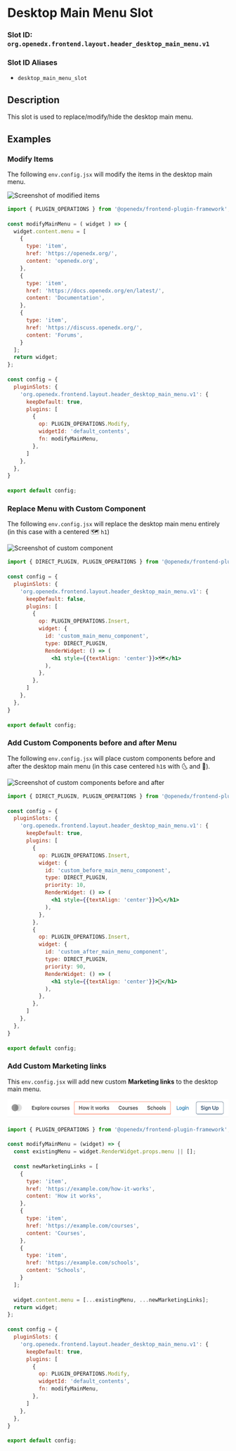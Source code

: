 # Desktop Main Menu Slot

### Slot ID: `org.openedx.frontend.layout.header_desktop_main_menu.v1`

### Slot ID Aliases
* `desktop_main_menu_slot`

## Description

This slot is used to replace/modify/hide the desktop main menu.

## Examples

### Modify Items

The following `env.config.jsx` will modify the items in the desktop main menu.

![Screenshot of modified items](./images/desktop_main_menu_modify_items.png)

```jsx
import { PLUGIN_OPERATIONS } from '@openedx/frontend-plugin-framework';

const modifyMainMenu = ( widget ) => {
  widget.content.menu = [
    {
      type: 'item',
      href: 'https://openedx.org/',
      content: 'openedx.org',
    },
    {
      type: 'item',
      href: 'https://docs.openedx.org/en/latest/',
      content: 'Documentation',
    },
    {
      type: 'item',
      href: 'https://discuss.openedx.org/',
      content: 'Forums',
    }
  ];
  return widget;
};

const config = {
  pluginSlots: {
    'org.openedx.frontend.layout.header_desktop_main_menu.v1': {
      keepDefault: true,
      plugins: [
        {
          op: PLUGIN_OPERATIONS.Modify,
          widgetId: 'default_contents',
          fn: modifyMainMenu,
        },
      ]
    },
  },
}

export default config;
```

### Replace Menu with Custom Component

The following `env.config.jsx` will replace the desktop main menu entirely (in this case with a centered 🗺️ `h1`)

![Screenshot of custom component](./images/desktop_main_menu_custom_component.png)

```jsx
import { DIRECT_PLUGIN, PLUGIN_OPERATIONS } from '@openedx/frontend-plugin-framework';

const config = {
  pluginSlots: {
    'org.openedx.frontend.layout.header_desktop_main_menu.v1': {
      keepDefault: false,
      plugins: [
        {
          op: PLUGIN_OPERATIONS.Insert,
          widget: {
            id: 'custom_main_menu_component',
            type: DIRECT_PLUGIN,
            RenderWidget: () => (
              <h1 style={{textAlign: 'center'}}>🗺️</h1>
            ),
          },
        },
      ]
    },
  },
}

export default config;
```

### Add Custom Components before and after Menu

The following `env.config.jsx` will place custom components before and after the desktop main menu  (in this case centered `h1`s with 🌜 and 🌛).

![Screenshot of custom components before and after](./images/desktop_main_menu_custom_components_before_after.png)

```jsx
import { DIRECT_PLUGIN, PLUGIN_OPERATIONS } from '@openedx/frontend-plugin-framework';

const config = {
  pluginSlots: {
    'org.openedx.frontend.layout.header_desktop_main_menu.v1': {
      keepDefault: true,
      plugins: [
        {
          op: PLUGIN_OPERATIONS.Insert,
          widget: {
            id: 'custom_before_main_menu_component',
            type: DIRECT_PLUGIN,
            priority: 10,
            RenderWidget: () => (
              <h1 style={{textAlign: 'center'}}>🌜</h1>
            ),
          },
        },
        {
          op: PLUGIN_OPERATIONS.Insert,
          widget: {
            id: 'custom_after_main_menu_component',
            type: DIRECT_PLUGIN,
            priority: 90,
            RenderWidget: () => (
              <h1 style={{textAlign: 'center'}}>🌛</h1>
            ),
          },
        },
      ]
    },
  },
}

export default config;
```

### Add Custom Marketing links

This `env.config.jsx` will add new custom **Marketing links** to the desktop main menu.

![Screenshot of custom marketing links](./images/desktop_main_menu_marketing_links.png)

```jsx
import { PLUGIN_OPERATIONS } from '@openedx/frontend-plugin-framework';

const modifyMainMenu = (widget) => {
  const existingMenu = widget.RenderWidget.props.menu || [];

  const newMarketingLinks = [
    {
      type: 'item',
      href: 'https://example.com/how-it-works',
      content: 'How it works',
    },
    {
      type: 'item',
      href: 'https://example.com/courses',
      content: 'Courses',
    },
    {
      type: 'item',
      href: 'https://example.com/schools',
      content: 'Schools',
    }
  ];

  widget.content.menu = [...existingMenu, ...newMarketingLinks];
  return widget;
};

const config = {
  pluginSlots: {
    'org.openedx.frontend.layout.header_desktop_main_menu.v1': {
      keepDefault: true,
      plugins: [
        {
          op: PLUGIN_OPERATIONS.Modify,
          widgetId: 'default_contents',
          fn: modifyMainMenu,
        },
      ]
    },
  },
}

export default config;
```
